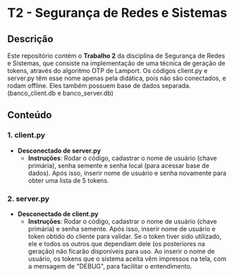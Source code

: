 # T2 - Segurança de Redes e Sistemas

## Descrição
Este repositório contém o **Trabalho 2** da disciplina de Segurança de Redes e Sistemas, que consiste na implementação de uma técnica de geração de tokens, através do algoritmo OTP de Lamport.
Os códigos client.py e server.py têm esse nome apenas pela didática, pois não são conectados, e rodam offline. Eles também possuem base de dados separada. (banco_client.db e banco_server.db)

## Conteúdo

### 1. client.py
- **Desconectado de server.py**
    - **Instruções**: 
    Rodar o código, cadastrar o nome de usuário (chave primária), senha semente e senha local (para acessar base de dados).
    Após isso, inserir nome de usuário e senha novamente para obter uma lista de 5 tokens.

### 2. server.py
- **Desconectado de client.py**
    - **Instruções**: 
    Rodar o código, cadastrar o nome de usuário (chave primária) e senha semente.
    Após isso, inserir nome de usuário e token obtido do cliente para validar.
    Se o token tiver sido utilizado, ele e todos os outros que dependiam dele (os posteriores na geração) não ficarão disponíveis para uso.
    Ao inserir o nome de usuário, os tokens que o sistema aceita vêm impressos na tela, com a mensagem de "DEBUG", para facilitar o entendimento.
